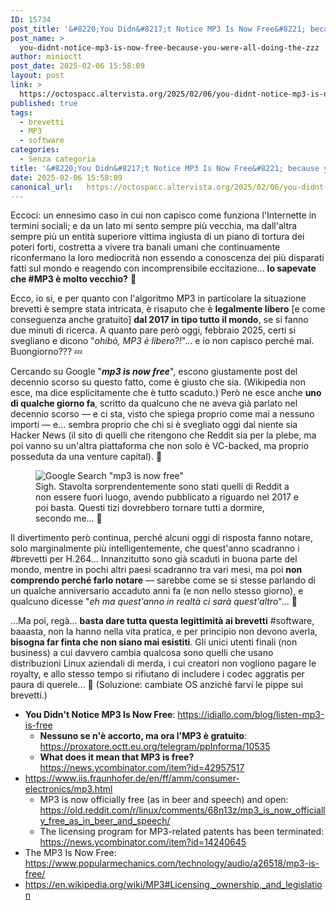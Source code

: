 ```yaml
---
ID: 15734
post_title: '&#8220;You Didn&#8217;t Notice MP3 Is Now Free&#8221; because you were all doing the ZZZ'
post_name: >
  you-didnt-notice-mp3-is-now-free-because-you-were-all-doing-the-zzz
author: minioctt
post_date: 2025-02-06 15:58:09
layout: post
link: >
  https://octospacc.altervista.org/2025/02/06/you-didnt-notice-mp3-is-now-free-because-you-were-all-doing-the-zzz/
published: true
tags:
  - brevetti
  - MP3
  - software
categories:
  - Senza categoria
title: '&#8220;You Didn&#8217;t Notice MP3 Is Now Free&#8221; because you were all doing the ZZZ'
date: 2025-02-06 15:58:09
canonical_url:   https://octospacc.altervista.org/2025/02/06/you-didnt-notice-mp3-is-now-free-because-you-were-all-doing-the-zzz/
---
```

<!-- wp:paragraph -->
<p>Eccoci: un ennesimo caso in cui non capisco come funziona l'Internette in termini sociali; e da un lato mi sento sempre più vecchia, ma dall'altra sempre più un entità superiore vittima ingiusta di un piano di tortura dei poteri forti, costretta a vivere tra banali umani che continuamente riconfermano la loro mediocrità non essendo a conoscenza dei più disparati fatti sul mondo e reagendo con incomprensibile eccitazione... <strong>lo sapevate che #MP3 è molto vecchio?</strong> 🥴</p>
<!-- /wp:paragraph -->

<!-- wp:paragraph -->
<p>Ecco, io si, e per quanto con l'algoritmo MP3 in particolare la situazione brevetti è sempre stata intricata, è risaputo che è <strong>legalmente libero</strong> [e come conseguenza anche gratuito] <strong>dal 2017 in tipo tutto il mondo</strong>, se si fanno due minuti di ricerca. A quanto pare però oggi, febbraio 2025, certi si svegliano e dicono "<em>ohibò, MP3 è libero?!</em>"... e io non capisco perché mai. Buongiorno??? 💤</p>
<!-- /wp:paragraph -->

<!-- wp:paragraph -->
<p>Cercando su Google "<em><strong>mp3 is now free</strong></em>", escono giustamente post del decennio scorso su questo fatto, come è giusto che sia. (Wikipedia non esce, ma dice esplicitamente che è tutto scaduto.) Però ne esce anche <strong>uno di qualche giorno fa</strong>, scritto da qualcuno che ne aveva già parlato nel decennio scorso — e ci sta, visto che spiega proprio come mai a nessuno importi — e... sembra proprio che chi si è svegliato oggi dal niente sia Hacker News (il sito di quelli che ritengono che Reddit sia per la plebe, ma poi vanno su un'altra piattaforma che non solo è VC-backed, ma proprio posseduta da una venture capital). 👿</p>
<!-- /wp:paragraph -->

<!-- wp:paragraph -->
<p></p>
<!-- /wp:paragraph -->

<!-- wp:image {"id":16351,"sizeSlug":"full","linkDestination":"none"} -->
<figure class="wp-block-image size-full"><img src="{{site.cdnurl}}/assets/uploads/2025/02/image-20.png" alt="Google Search &quot;mp3 is now free&quot;" class="wp-image-16351"/><figcaption class="wp-element-caption">Sigh. Stavolta sorprendentemente sono stati quelli di Reddit a non essere fuori luogo, avendo pubblicato a riguardo nel 2017 e poi basta. Questi tizi dovrebbero tornare tutti a dormire, secondo me... 📵</figcaption></figure>
<!-- /wp:image -->

<!-- wp:paragraph -->
<p>Il divertimento però continua, perché alcuni oggi di risposta fanno notare, solo marginalmente più intelligentemente, che quest'anno scadranno i #brevetti per H.264... Innanzitutto sono già scaduti in buona parte del mondo, mentre in pochi altri paesi scadranno tra vari mesi, ma poi <strong>non comprendo perché farlo notare</strong> — sarebbe come se si stesse parlando di un qualche anniversario accaduto anni fa (e non nello stesso giorno), e qualcuno dicesse "<em>eh ma quest'anno in realtà ci sarà quest'altro</em>"... 🤨</p>
<!-- /wp:paragraph -->

<!-- wp:paragraph -->
<p>...Ma poi, regà... <strong>basta dare tutta questa legittimità ai brevetti</strong> #software, baaasta, non la hanno nella vita pratica, e per principio non devono averla, <strong>bisogna far finta che non siano mai esistiti</strong>. Gli unici utenti finali (non business) a cui davvero cambia qualcosa sono quelli che usano distribuzioni Linux aziendali di merda, i cui creatori non vogliono pagare le royalty, e allo stesso tempo si rifiutano di includere i codec aggratis per paura di querele... 🚮 (Soluzione: cambiate OS anziché farvi le pippe sui brevetti.)</p>
<!-- /wp:paragraph -->

<!-- wp:list -->
<ul class="wp-block-list"><!-- wp:list-item -->
<li><strong>You Didn't Notice MP3 Is Now Free</strong>: <a href="https://idiallo.com/blog/listen-mp3-is-free">https://idiallo.com/blog/listen-mp3-is-free</a><!-- wp:list -->
<ul class="wp-block-list"><!-- wp:list-item -->
<li><strong>Nessuno se n'è accorto, ma ora l'MP3 è gratuito</strong>: <a href="https://proxatore.octt.eu.org/telegram/ppInforma/10535">https://proxatore.octt.eu.org/telegram/ppInforma/10535</a></li>
<!-- /wp:list-item -->

<!-- wp:list-item -->
<li><strong>What does it mean that MP3 is free?</strong> <a href="https://news.ycombinator.com/item?id=42957517">https://news.ycombinator.com/item?id=42957517</a></li>
<!-- /wp:list-item --></ul>
<!-- /wp:list --></li>
<!-- /wp:list-item -->

<!-- wp:list-item -->
<li><a href="https://www.iis.fraunhofer.de/en/ff/amm/consumer-electronics/mp3.html">https://www.iis.fraunhofer.de/en/ff/amm/consumer-electronics/mp3.html</a><!-- wp:list -->
<ul class="wp-block-list"><!-- wp:list-item -->
<li>MP3 is now officially free (as in beer and speech) and open: <a href="https://old.reddit.com/r/linux/comments/68n13z/mp3_is_now_officially_free_as_in_beer_and_speech/">https://old.reddit.com/r/linux/comments/68n13z/mp3_is_now_officially_free_as_in_beer_and_speech/</a></li>
<!-- /wp:list-item -->

<!-- wp:list-item -->
<li>The licensing program for MP3-related patents has been terminated: <a href="https://news.ycombinator.com/item?id=14240645">https://news.ycombinator.com/item?id=14240645</a></li>
<!-- /wp:list-item --></ul>
<!-- /wp:list --></li>
<!-- /wp:list-item -->

<!-- wp:list-item -->
<li>The MP3 Is Now Free: <a href="https://www.popularmechanics.com/technology/audio/a26518/mp3-is-free/">https://www.popularmechanics.com/technology/audio/a26518/mp3-is-free/</a></li>
<!-- /wp:list-item -->

<!-- wp:list-item -->
<li><a href="https://en.wikipedia.org/wiki/MP3#Licensing,_ownership,_and_legislation">https://en.wikipedia.org/wiki/MP3#Licensing,_ownership,_and_legislation</a></li>
<!-- /wp:list-item --></ul>
<!-- /wp:list -->